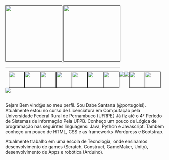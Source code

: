 <!---->


<div style='display: flex;'>
  <a href 'https://github.com/portugolsi'>
  <img height='180em' src='https://github-readme-stats.vercel.app/api?username=portugolsi&show_icons=true&theme=radical'>
  <img height='180em' src='https://github-readme-stats.vercel.app/api/top-langs/?username=portugolsi&theme=radical'>
  <br><hr>
</div>
          
<div style='display: flex; justify-content: center;'>


<img height='50' src="https://cdn.jsdelivr.net/gh/devicons/devicon@latest/icons/django/django-plain.svg" />
<img height='50' src="https://cdn.jsdelivr.net/gh/devicons/devicon@latest/icons/react/react-original-wordmark.svg" />          
<img height='50' src="https://cdn.jsdelivr.net/gh/devicons/devicon/icons/html5/html5-original-wordmark.svg">
<img height='50' src="https://cdn.jsdelivr.net/gh/devicons/devicon/icons/css3/css3-original-wordmark.svg" />
<img height='50' src="https://cdn.jsdelivr.net/gh/devicons/devicon/icons/javascript/javascript-original.svg" />
<img height='50' src="https://cdn.jsdelivr.net/gh/devicons/devicon/icons/python/python-original-wordmark.svg" />
<img height='50' src="https://cdn.jsdelivr.net/gh/devicons/devicon/icons/java/java-original-wordmark.svg" />
<img src="https://cdn.jsdelivr.net/gh/devicons/devicon@latest/icons/php/php-plain.svg" />
<img src="https://cdn.jsdelivr.net/gh/devicons/devicon@latest/icons/unrealengine/unrealengine-original-wordmark.svg" />          
<img height='50' src="https://cdn.jsdelivr.net/gh/devicons/devicon/icons/unity/unity-original-wordmark.svg" />
<img height='50' src="https://cdn.jsdelivr.net/gh/devicons/devicon/icons/wordpress/wordpress-plain-wordmark.svg" />




<br><hr>
</div>
<div>
  <a href='https://www.linkedin.com/in/jonadabe-santana-89b206197/' target='_blank'><img src='https://img.shields.io/badge/LinkedIn-0077B5?style=for-the-badge&logo=linkedin&logoColor=white'>
</a>
</div>
<div sytle='border: solid 2px gray; border-radius: 5px;'> 
  <br>
  <p>Sejam Bem vind@s ao meu perfil. Sou Dabe Santana (@portugolsi). 
Atualmente estou no curso de Licenciatura em Computação pela Universidade Federal Rural de Pernambuco (UFRPE)
Já fiz até o 4° Período de Sistemas de informação Pela UFPB.
Conheço um pouco de Lógica de programação nas seguintes linguagens: Java, Python e Javascript.
Também conheço um pouco de HTML, CSS e as frameworks Wordpress e Bootstrap.

Atualmente trabalho em uma escola de Tecnologia, onde ensinamos desenvolvimento de games (Scratch, Construct, GameMaker, Unity),
desenvolvimento de Apps e robótica (Arduíno). </p>
  
</div>

